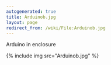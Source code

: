```yaml
---
autogenerated: true
title: Arduinob.jpg
layout: page
redirect_from: /wiki/File:Arduinob.jpg
---
```


Arduino in enclosure

{% include img src="Arduinob.jpg" %}

